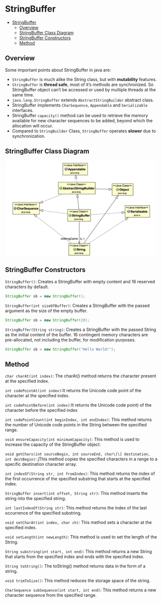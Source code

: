 # StringBuffer

- [StringBuffer](#stringbuffer)
	- [Overview](#overview)
	- [StringBuffer Class Diagram](#stringbuffer-class-diagram)
	- [StringBuffer Constructors](#stringbuffer-constructors)
	- [Method](#method)

## Overview

Some important points about StringBuffer in java are:

- `StringBuffer` is much alike the String class, but with **mutability** features.
- `StringBuffer` is **thread safe**, most of it’s methods are synchronized. So StringBuffer object can’t be accessed or used by multiple threads at the same time.
- `java.lang.StringBuffer` extends `AbstractStringBuilder` abstract class.
- StringBuffer implements `CharSequence`, `Appendable` and `Serializable` interfaces.
- StringBuffer `capacity()` method can be used to retrieve the memory available for new character sequences to be added, beyond which the allocation will occur.
- Compared to `StringBuilder` Class, `StringBuffer` operates **slower** due to synchronization.

## StringBuffer Class Diagram

<div align="center">
<img src="../../img/string-buffer-1.jpg" alt="Buffer" width="500px">
</div>

## StringBuffer Constructors

`StringBuffer()`: Creates a StringBuffer with empty content and 16 reserved characters by default.

```java
StringBuffer sb = new StringBuffer();
```

`StringBuffer(int sizeOfBuffer)`: Creates a StringBuffer with the passed argument as the size of the empty buffer.

```java
StringBuffer sb = new StringBuffer(20);
```

`StringBuffer(String string)`: Creates a StringBuffer with the passed String as the initial content of the buffer. 16 contingent memory characters are pre-allocated, not including the buffer, for modification purposes.

```java
StringBuffer sb = new StringBuffer("Hello World!");
```


## Method

`char charAt(int index)`: The charAt() method returns the character present at the specified index.

`int codePointAt(int index)`:It returns the Unicode code point of the character at the specified index.

`int codePointBefore(int index)`:It returns the Unicode code point) of the character before the specified index

`int codePointCount(int beginIndex, int endIndex)`: This method returns the number of Unicode code points in the String between the specified range.

`void ensureCapacity(int minimumCapacity)`: This method is used to increase the capacity of the StringBuffer object.

`void getChars(int sourceBegin, int sourceEnd, char\[\] destination, int destBegin)`: jThis method copies the specified characters in a range to a specific destination character array.

`int indexOf(String str, int fromIndex)`: This method returns the index of the first occurrence of the specified substring that starts at the specified index.

`StringBuffer insert(int offset, String str)`: This method inserts the string into the specified string.

`int lastIndexOf(String str)`: This method returns the index of the last occurrence of the specified substring.

`void setCharAt(int index, char ch)`: This method sets a character at the specified index.

`void setLength(int newLength)`: This method is used to set the length of the String.

`String substring(int start, int end)`: This method returns a new String that starts from the specified index and ends with the specified index.

`String toString()`: The toString() method returns data in the form of a string.

`void trimToSize()`: This method reduces the storage space of the string.

`CharSequence subSequence(int start, int end)`: This method returns a new character sequence from the specified range.